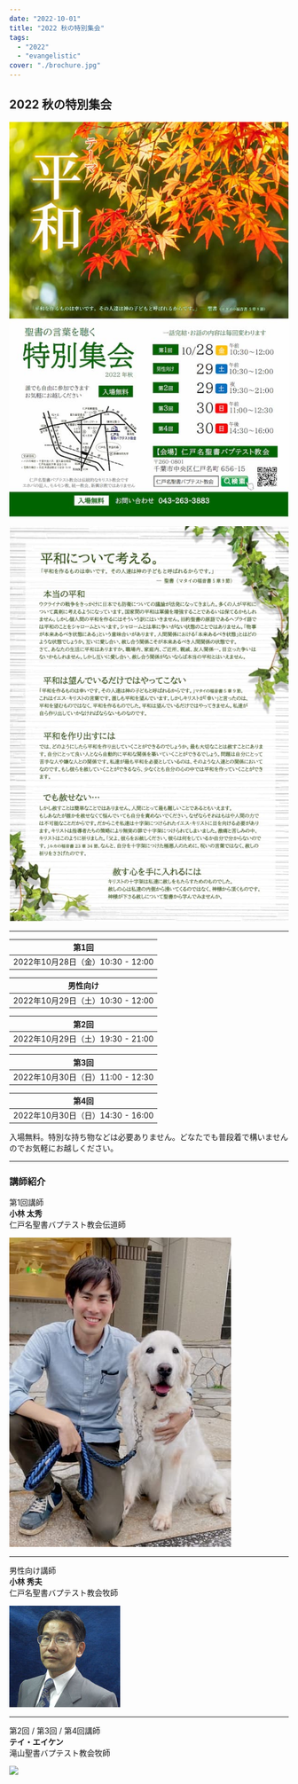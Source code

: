 ```yaml
---
date: "2022-10-01"
title: "2022 秋の特別集会"
tags:
  - "2022"
  - "evangelistic"
cover: "./brochure.jpg"
---
```


## 2022 秋の特別集会

![](./brochure.jpg)

![](./brochure-back.jpg)

---

| 第1回 |
| ------------------------------- |
| 2022年10月28日（金）10:30 - 12:00 |

| 男性向け |
| ------------------------------- |
| 2022年10月29日（土）10:30 - 12:00 |

| 第2回 |
| ------------------------------- |
| 2022年10月29日（土）19:30 - 21:00 |

| 第3回 |
| ------------------------------- |
| 2022年10月30日（日）11:00 - 12:30 |

| 第4回 |
| ------------------------------- |
| 2022年10月30日（日）14:30 - 16:00 |

入場無料。特別な持ち物などは必要ありません。どなたでも普段着で構いませんのでお気軽にお越しください。 

---

### 講師紹介

第1回講師  
**小林 太秀**  
仁戸名聖書バプテスト教会伝道師

![](./evangelist.jpg)

---

男性向け講師  
**小林 秀夫**  
仁戸名聖書バプテスト教会牧師

![](./pastor.jpg)

---

第2回 / 第3回 / 第4回講師  
**テイ・エイケン**  
滝山聖書バプテスト教会牧師

![](https://takiyamabbc.org/wp-content/uploads/2019/09/IMG_7235-1-300x220.jpg)
